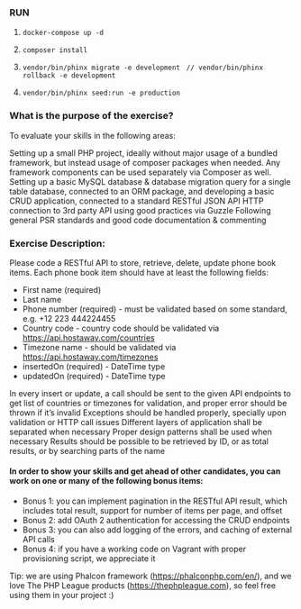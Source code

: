 ### RUN

1. `docker-compose up -d`

2. `composer install`

3. `vendor/bin/phinx migrate -e development`
    ` // vendor/bin/phinx rollback -e development`

4. `vendor/bin/phinx seed:run -e production`


### What is the purpose of the exercise?
To evaluate your skills in the following areas:

Setting up a small PHP project, ideally without major usage of a bundled framework, but instead usage of composer packages when needed. Any framework components can be used separately via Composer as well.
Setting up a basic MySQL database & database migration query for a single table database, connected to an ORM package, and developing a basic CRUD application, connected to a standard RESTful JSON API
HTTP connection to 3rd party API using good practices via Guzzle
Following general PSR standards and good code documentation & commenting 

### Exercise Description:
Please code a RESTful API to store, retrieve, delete, update phone book items.
Each phone book item should have at least the following fields:

- First name (required)
- Last name
- Phone number (required) - must be validated based on some standard, e.g. +12 223 444224455
- Country code - country code should be validated via https://api.hostaway.com/countries
- Timezone name - should be validated via https://api.hostaway.com/timezones
- insertedOn (required) - DateTime type
- updatedOn (required) - DateTime type

In every insert or update, a call should be sent to the given API endpoints to get list of countries or timezones for validation, and proper error should be thrown if it’s invalid
Exceptions should be handled properly, specially upon validation or HTTP call issues
Different layers of application shall be separated when necessary
Proper design patterns shall be used when necessary 
Results should be possible to be retrieved by ID, or as total results, or by searching parts of the name

#### In order to show your skills and get ahead of other candidates, you can work on one or many of the following bonus items:
- Bonus 1: you can implement pagination in the RESTful API result, which includes total result, support for number of items per     page, and offset
- Bonus 2: add OAuth 2 authentication for accessing the CRUD endpoints
- Bonus 3: you can also add logging of the errors, and caching of external API calls
- Bonus 4: if you have a working code on Vagrant with proper provisioning script, we appreciate it


Tip: we are using Phalcon framework (https://phalconphp.com/en/), and we love The PHP League products (https://thephpleague.com), so feel free using them in your project :)
